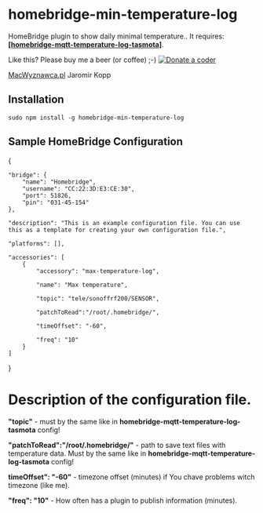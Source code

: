 # homebridge-min-temperature-log

HomeBridge plugin to show daily minimal temperature.. It requires: [**[homebridge-mqtt-temperature-log-tasmota]**](https://www.npmjs.com/package/homebridge-mqtt-temperature-log-tasmota).

Like this? Please buy me a beer (or coffee) ;-) <a href="https://www.paypal.com/cgi-bin/webscr?cmd=_s-xclick&amp;hosted_button_id=CK56Q7SFHEHSW"><img src="http://macwyznawca.pl/donate-paypal2.png" alt="Donate a coder" data-canonical-src="http://macwyznawca.pl/donate-paypal.svg" style="max-width:100%;"></a>

[MacWyznawca.pl](http://macwyznawca.pl) Jaromir Kopp

Installation
--------------------
    sudo npm install -g homebridge-min-temperature-log

Sample HomeBridge Configuration
--------------------

{
	
    "bridge": {
        "name": "Homebridge",
        "username": "CC:22:3D:E3:CE:30",
        "port": 51826,
        "pin": "031-45-154"
    },
    
    "description": "This is an example configuration file. You can use this as a template for creating your own configuration file.",
	
    "platforms": [],
	
	"accessories": [
		{
			"accessory": "max-temperature-log",
			
			"name": "Max temperature",
			
			"topic": "tele/sonoffrf200/SENSOR",
			
			"patchToRead":"/root/.homebridge/",
			
			"timeOffset": "-60",
			
			"freq": "10"
		}
	]
}

# Description of the configuration file.

**"topic"** - must by the same like in **homebridge-mqtt-temperature-log-tasmota** config!

**"patchToRead":"/root/.homebridge/"** - path to save text files with temperature data. Must by the same like in **homebridge-mqtt-temperature-log-tasmota** config!

**timeOffset": "-60"** - timezone offset (minutes) if You chave problems witch timezone (like me).

**"freq": "10"** - How often has a plugin to publish information (minutes).
